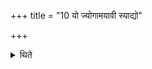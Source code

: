 +++
title = "10 यो ज्योगामयावी स्याद्यो"

+++

<details><summary>थिते</summary>

यो ज्योगामयावी स्याद्यो वा कामयेत सर्वमायुरियामिति तस्मा एतामिष्टिं निर्वपेत् । आग्नेयादीनि पञ्च १०
</details>
